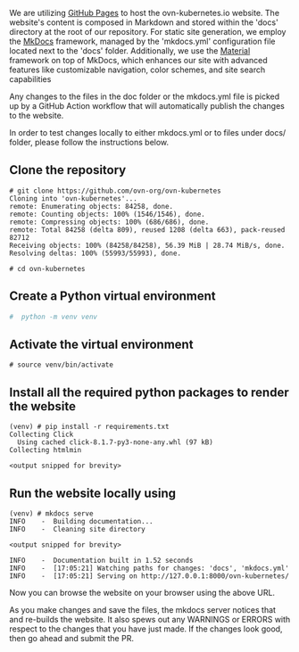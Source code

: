 We are utilizing [GitHub Pages](https://docs.github.com/en/pages/quickstart) to host the ovn-kubernetes.io website. The website's
content is composed in Markdown and stored within the 'docs' directory at the root
of our repository. For static site generation, we employ the [MkDocs](https://www.mkdocs.org/user-guide/writing-your-docs/) framework,
managed by the 'mkdocs.yml' configuration file located next to the 'docs' folder.
Additionally, we use the [Material](https://squidfunk.github.io/mkdocs-material/setup/) framework on top of  MkDocs, which enhances our
site with advanced features like customizable navigation, color schemes, and site
search capabilities

Any changes to the files in the doc folder or the mkdocs.yml file is picked up by
a GitHub Action workflow that will automatically publish the changes to the website.

In order to test changes locally to either mkdocs.yml or to files under docs/ folder,
please follow the instructions below.

## Clone the repository
```text
# git clone https://github.com/ovn-org/ovn-kubernetes
Cloning into 'ovn-kubernetes'...
remote: Enumerating objects: 84258, done.
remote: Counting objects: 100% (1546/1546), done.
remote: Compressing objects: 100% (686/686), done.
remote: Total 84258 (delta 809), reused 1208 (delta 663), pack-reused 82712
Receiving objects: 100% (84258/84258), 56.39 MiB | 28.74 MiB/s, done.
Resolving deltas: 100% (55993/55993), done.

# cd ovn-kubernetes
```

## Create a Python virtual environment
```python
#  python -m venv venv
```

## Activate the virtual environment
```text
# source venv/bin/activate
```

## Install all the required python packages to render the website
```text
(venv) # pip install -r requirements.txt 
Collecting Click
  Using cached click-8.1.7-py3-none-any.whl (97 kB)
Collecting htmlmin

<output snipped for brevity>
```
## Run the website locally using
```text
(venv) # mkdocs serve
INFO    -  Building documentation...
INFO    -  Cleaning site directory

<output snipped for brevity>

INFO    -  Documentation built in 1.52 seconds
INFO    -  [17:05:21] Watching paths for changes: 'docs', 'mkdocs.yml'
INFO    -  [17:05:21] Serving on http://127.0.0.1:8000/ovn-kubernetes/
```
Now you can browse the website on your browser using the above URL.

As you make changes and save the files, the mkdocs server notices that and re-builds the website.
It also spews out any WARNINGS or ERRORS with respect to the changes that you have just made. If
the changes look good, then go ahead and submit the PR.
